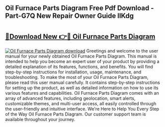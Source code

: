 ## Oil Furnace Parts Diagram Free Pdf Download - Part-G7Q New Repair Owner Guide lIKdg

# <h2><a href="http://dfi6k4y.blite.top/?on=Oil+Furnace+Parts+Diagram">🔗Download New 👉🔴 Oil Furnace Parts Diagram</a></h2>

[![Oil Furnace Parts Diagram download](https://i.imgur.com/lujVjoI.png)](http://dfi6k4y.blite.top/?on=Oil+Furnace+Parts+Diagram)
Greetings and welcome to the user manual for your newly obtained Oil Furnace Parts Diagram. This manual is intended to help you become an expert user of your product by providing a detailed explanation of its features, functions, and benefits. You will find step-by-step instructions for installation, usage, maintenance, and troubleshooting. To make the most of your Oil Furnace Parts Diagram, please read this user manual carefully. It contains step-by-step instructions for setting up the product, as well as detailed information on how to use its various features and capabilities. Oil Furnace Parts Diagram comes with an array of advanced features, including geolocation, smart alerts, customizable themes, and multi-user access, all easily controlled through the user-friendly and intuitive interface. We're Here to Help You Every Step of the Way Oil Furnace Parts Diagram. Our customer support team is available throughout your journey.

